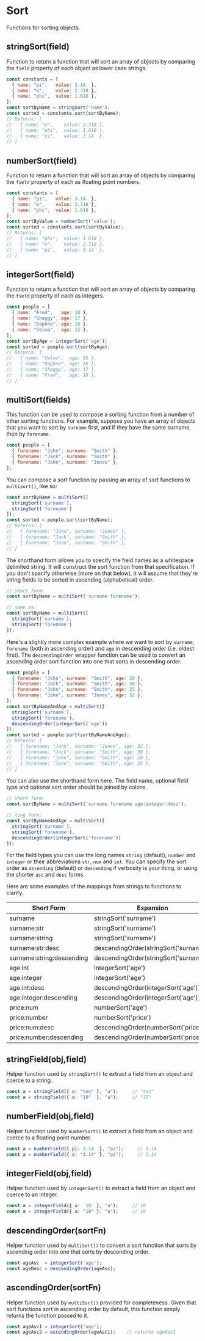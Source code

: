 # Sort

Functions for sorting objects.

## stringSort(field)

Function to return a function that will sort an array of objects by
comparing the `field` property of each object as lower case strings.

```js
const constants = [
  { name: "pi",   value: 3.14  },
  { name: "e",    value: 2.718 },
  { name: "phi",  value: 1.618 },
];
const sortByName = stringSort('name');
const sorted = constants.sort(sortByName);
// Returns: [
//   { name: "e",    value: 2.718 },
//   { name: "phi",  value: 1.618 },
//   { name: "pi",   value: 3.14  },
// ]
```

## numberSort(field)

Function to return a function that will sort an array of objects by
comparing the `field` property of each as floating point
numbers.

```js
const constants = [
  { name: "pi",   value: 3.14  },
  { name: "e",    value: 2.718 },
  { name: "phi",  value: 1.618 },
];
const sortByValue = numberSort('value');
const sorted = constants.sort(sortByValue);
// Returns: [
//   { name: "phi",  value: 1.618 },
//   { name: "e",    value: 2.718 },
//   { name: "pi",   value: 3.14  },
// ]
```

## integerSort(field)

Function to return a function that will sort an array of objects by
comparing the `field` property of each as integers.

```js
const people = [
  { name: "Fred",   age: 18 },
  { name: "Shaggy", age: 17 },
  { name: "Daphne", age: 16 },
  { name: "Velma",  age: 15 },
];
const sortByAge = integerSort('age');
const sorted = people.sort(sortByAge);
// Returns: [
//   { name: "Velma",  age: 15 },
//   { name: "Daphne", age: 16 },
//   { name: "Shaggy", age: 17 },
//   { name: "Fred",   age: 18 },
// ]
```

## multiSort(fields)

This function can be used to compose a sorting function from a number
of other sorting functions.  For example, suppose you have an array of
objects that you want to sort by `surname` first, and if they have the
same surname, then by `forename`.

```js
const people = [
  { forename: "John", surname: "Smith" },
  { forename: "Jack", surname: "Smith" },
  { forename: "John", surname: "Jones" },
];
```

You can compose a sort function by passing an array of sort functions
to `multisort()`, like so:

```js
const sortByName = multiSort([
  stringSort('surname'),
  stringSort('forename')
]);
const sorted = people.sort(sortByName);
// Returns: [
//   { forename: "John", surname: "Jones" },
//   { forename: "Jack", surname: "Smith" },
//   { forename: "John", surname: "Smith" },
// ]
```

The shorthand form allows you to specify the field names as a
whitespace delimited string.  It will construct the sort function
from that specification.  If you don't specify otherwise (more on that
below), it will assume that they're string fields to be sorted in ascending
(alphabetical) order.

```js
// short form:
const sortByName = multiSort('surname forename');

// same as:
const sortByName = multiSort([
  stringSort('surname'),
  stringSort('forename')
]);
```

Here's a slightly more complex example where we want to sort by
`surname`, `forename` (both in ascending order) and `age` in
descending order (i.e. oldest first).  The `descendingOrder` wrapper
function can be used to convert an ascending order sort function into
one that sorts in descending order.

```js
const people = [
  { forename: "John", surname: "Smith", age: 28 },
  { forename: "Jack", surname: "Smith", age: 30 },
  { forename: "John", surname: "Smith", age: 25 },
  { forename: "John", surname: "Jones", age: 32 },
];
const sortByNameAndAge = multiSort([
  stringSort('surname'),
  stringSort('forename'),
  descendingOrder(integerSort('age'))
]);
const sorted = people.sort(sortByNameAndAge);
// Returns: [
//   { forename: "John", surname: "Jones", age: 32 },
//   { forename: "Jack", surname: "Smith", age: 30 },
//   { forename: "John", surname: "Smith", age: 28 },
//   { forename: "John", surname: "Smith", age: 25 },
// ]
```

You can also use the shorthand form here.  The field name,
optional field type and optional sort order should be joined
by colons.

```js
// short form:
const sortByName = multiSort('surname forename age:integer:desc');

// long form:
const sortByNameAndAge = multiSort([
  stringSort('surname'),
  stringSort('forename'),
  descendingOrder(integerSort('forename'))
]);
```

For the field types you can use the long names `string` (default),
`number` and `integer` or their abbreviations `str`, `num` and `int`.
You can specify the sort order as `ascending` (default) or `descending`
if verbosity is your thing, or using the shorter `asc` and `desc` forms.

Here are some examples of the mappings from strings to functions to clarify.

| Short Form                 | Expansion                              |
|----------------------------|----------------------------------------|
| surname                    | stringSort('surname')                  |
| surname:str                | stringSort('surname')                  |
| surname:string             | stringSort('surname')                  |
| surname:str:desc           | descendingOrder(stringSort('surname')) |
| surname:string:descending  | descendingOrder(stringSort('surname')) |
| age:int                    | integerSort('age')                     |
| age:integer                | integerSort('age')                     |
| age:int:desc               | descendingOrder(integerSort('age'))    |
| age:integer:descending     | descendingOrder(integerSort('age'))    |
| price:num                  | numberSort('age')                      |
| price:number               | numberSort('price')                    |
| price:num:desc             | descendingOrder(numberSort('price'))   |
| price:number:descending    | descendingOrder(numberSort('price'))   |


## stringField(obj,field)

Helper function used by `stringSort()` to extract a field from an object
and coerce to a string.

```js
const a = stringField({ a: "ten" }, "a");     // "ten"
const a = stringField({ a: "10"  }, "a");     // "10"
```

## numberField(obj,field)

Helper function used by `numberSort()` to extract a field from an object
and coerce to a floating point number.

```js
const a = numberField({ pi: 3.14  }, "pi");     // 3.14
const a = numberField({ a: "3.14" }, "pi");     // 3.14
```

## integerField(obj,field)

Helper function used by `integerSort()` to extract a field from an object
and coerce to an integer.

```js
const a = integerField({ a:  10  }, "a");     // 10
const a = integerField({ a: "10" }, "a");     // 10
```

## descendingOrder(sortFn)

Helper function used by `multiSort()` to convert a sort function that sorts
by ascending order into one that sorts by descending order.

```js
const ageAsc  = integerSort('age');
const ageDesc = descendingOrder(ageAsc);
```

## ascendingOrder(sortFn)

Helper function used by `multiSort()` provided for completeness.  Given that
sort functions sort in ascending order by default, this function simply returns
the function passed to it.

```js
const ageAsc1 = integerSort('age');
const ageAsc2 = ascendingOrder(ageAsc1);    // returns ageAsc1
```
